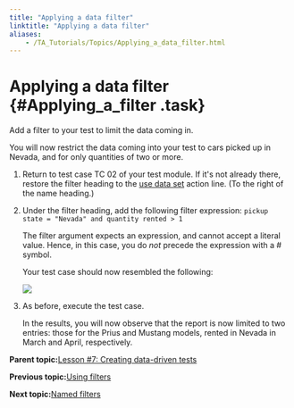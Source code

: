 ```yaml
--- 
title: "Applying a data filter"
linktitle: "Applying a data filter"
aliases: 
    - /TA_Tutorials/Topics/Applying_a_data_filter.html
---
```

# Applying a data filter {#Applying_a_filter .task}

Add a filter to your test to limit the data coming in.

You will now restrict the data coming into your test to cars picked up in Nevada, and for only quantities of two or more.

1.  Return to test case TC 02 of your test module. If it's not already there, restore the filter heading to the [use data set](../../TA_Automation/Topics/bia_use_data_set.html) action line. \(To the right of the name heading.\)

2.  Under the filter heading, add the following filter expression: `pickup state = "Nevada" and quantity rented > 1`

    The filter argument expects an expression, and cannot accept a literal value. Hence, in this case, you do *not* precede the expression with a \# symbol.

    Your test case should now resembled the following:

    ![](../Images/tut.Data_Sets.Test02.filter01.png)

3.  As before, execute the test case.

    In the results, you will now observe that the report is now limited to two entries: those for the Prius and Mustang models, rented in Nevada in March and April, respectively.


**Parent topic:**[Lesson \#7: Creating data-driven tests](../../TA_Tutorials/Topics/Tutorial_Creating_data-driven_tests.html)

**Previous topic:**[Using filters](../../TA_Tutorials/Topics/Data_set_filters.html)

**Next topic:**[Named filters](../../TA_Tutorials/Topics/Named_data_set_filters.html)

